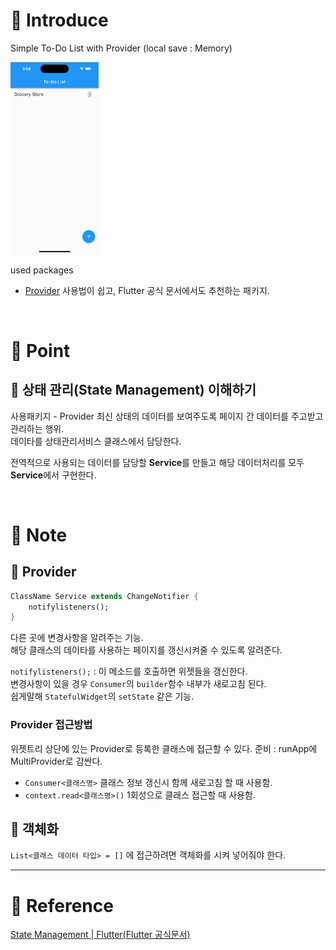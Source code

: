 # 🎯 Introduce

Simple To-Do List
with Provider (local save : Memory)

<p float="left">
    <img src="https://github.com/keemeesuu/flutter-todolist-with-provider/blob/main/images/onboarding.gif"  width="28%" />
</p>

used packages
- [Provider](https://pub.dev/packages/provider/install)
    사용법이 쉽고, Flutter 공식 문서에서도 추천하는 패키지.

<br>

# 🎯 Point

## 📌 상태 관리(State Management) 이해하기
사용패키지 - Provider
최신 상태의 데이터를 보여주도록 페이지 간 데이터를 주고받고 관리하는 행위.  
데이타를 상태관리서비스 클래스에서 담당한다.  

전역적으로 사용되는 데이터를 담당할 **Service**를 만들고 해당 데이터처리를 모두 **Service**에서 구현한다.

<br>

# 🎯 Note

## 📌 Provider

```dart 
ClassName Service extends ChangeNotifier {
    notifylisteners();
}
```
다른 곳에 변경사항을 알려주는 기능.  
해당 클래스의 데이타를 사용하는 페이지를 갱신시켜줄 수 있도록 알려준다.

`notifylisteners();` : 이 메소드를 호출하면 위젯들을 갱신한다.  
변경사항이 있을 경우 `Consumer`의 `builder`함수 내부가 새로고침 된다.  
쉽게말해 `StatefulWidget`의 `setState` 같은 기능.  

### Provider 접근방법

위젯트리 상단에 있는 Provider로 등록한 클래스에 접근할 수 있다.
준비 : runApp에 MultiProvider로 감싼다.

- `Consumer<클래스명>`
    클래스 정보 갱신시 함께 새로고침 할 때 사용함.
- `context.read<클래스명>()`
    1회성으로 클래스 접근할 때 사용함.

## 📌 객체화

`List<클래스 데이터 타입> = []` 에 접근하려면 객체화를 시켜 넣어줘야 한다.

---

# 🎯 Reference

[State Management | Flutter(Flutter 공식문서)](https://docs.flutter.dev/development/data-and-backend/state-mgmt/intro)